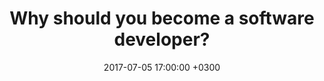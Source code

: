 ---
layout: post
title:  "Why should you become a software developer?"
summary: TODO
date:   2017-07-05 17:00:00 +0300
image: /assets/placeholder.png
categories: jekyll update
comments: true
---